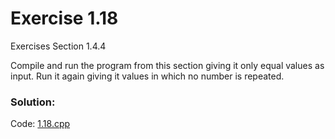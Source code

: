 # Exercise 1.18
Exercises Section 1.4.4

Compile and run the program from this section giving it only equal values as input. Run it again giving it values in which no number is repeated.

### Solution:
Code: [1.18.cpp](../exercises/1.18.cpp)